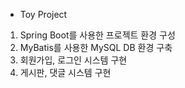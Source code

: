 - Toy Project
1. Spring Boot를 사용한 프로젝트 환경 구성
2. MyBatis를 사용한 MySQL DB 환경 구축
3. 회원가입, 로그인 시스템 구현
4. 게시판, 댓글 시스템 구현